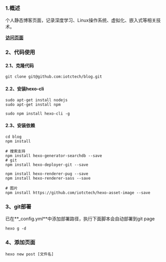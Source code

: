### 1.概述
个人静态博客页面，记录深度学习、Linux操作系统、虚拟化、嵌入式等相关技术。  

[**访问页面**](https://iotctech.github.io/blog)

### 2、代码使用
#### 2.1、克隆代码
```
git clone git@github.com:iotctech/blog.git
```

#### 2.2、安装hexo-cli
```
sudo apt-get install nodejs
sudo apt-get install npm

sudo npm install hexo-cli -g
```

#### 2.3、安装依赖
```
cd blog
npm install

# 搜索支持
npm install hexo-generator-searchdb --save
# git
npm install hexo-deployer-git --save

npm install hexo-renderer-pug --save
npm install hexo-renderer-sass --save

# 图片
npm install https://github.com/iotctech/hexo-asset-image --save
```

### 3、git部署
已在**_config.yml**中添加部署路径，执行下面脚本会自动部署到git page
```
hexo g -d
```

### 4、添加页面
```
hexo new post [文件名]
```